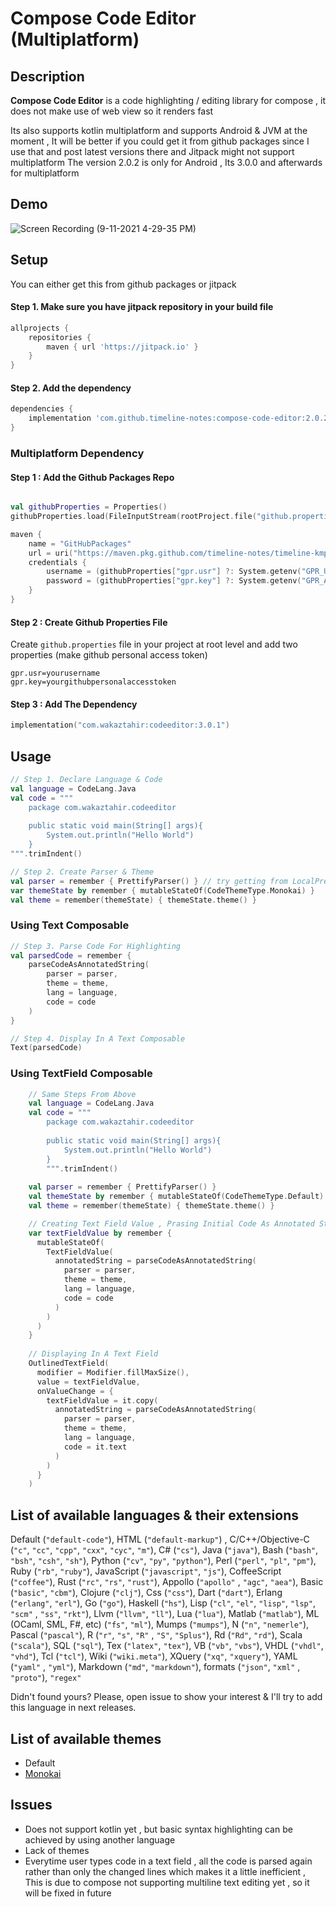 # Compose Code Editor (Multiplatform)

## Description

**Compose Code Editor** is a code highlighting / editing library for compose , it does not make use of web view so it renders fast

Its also supports kotlin multiplatform and supports Android & JVM at the moment , It will be better if you could get it from
github packages since I use that and post latest versions there and Jitpack might not support multiplatform
The version 2.0.2 is only for Android , Its 3.0.0 and afterwards for multiplatform

## Demo

![Screen Recording (9-11-2021 4-29-35 PM)](https://user-images.githubusercontent.com/42442700/132946529-c0c76bf4-b055-4be9-b89a-48c1b3295f89.gif)

## Setup

You can either get this from github packages or jitpack

#### Step 1. Make sure you have jitpack repository in your build file

```groovy
allprojects {
    repositories {
        maven { url 'https://jitpack.io' }
    }
}
```

#### Step 2. Add the dependency

```groovy
dependencies {
    implementation 'com.github.timeline-notes:compose-code-editor:2.0.2'
}
```

### Multiplatform Dependency

#### Step 1 : Add the Github Packages Repo

```kotlin

val githubProperties = Properties()
githubProperties.load(FileInputStream(rootProject.file("github.properties")))

maven {
    name = "GitHubPackages"
    url = uri("https://maven.pkg.github.com/timeline-notes/timeline-kmp")
    credentials {
        username = (githubProperties["gpr.usr"] ?: System.getenv("GPR_USER")).toString()
        password = (githubProperties["gpr.key"] ?: System.getenv("GPR_API_KEY")).toString()
    }
}
```

#### Step 2 : Create Github Properties File

Create `github.properties` file in your project at root level and add two properties (make github personal access token)

```properties
gpr.usr=yourusername
gpr.key=yourgithubpersonalaccesstoken
```

#### Step 3 : Add The Dependency

```kotlin
implementation("com.wakaztahir:codeeditor:3.0.1")
```

## Usage

```kotlin
// Step 1. Declare Language & Code
val language = CodeLang.Java
val code = """             
    package com.wakaztahir.codeeditor
    
    public static void main(String[] args){
        System.out.println("Hello World")
    }
""".trimIndent()

// Step 2. Create Parser & Theme
val parser = remember { PrettifyParser() } // try getting from LocalPrettifyParser.current
var themeState by remember { mutableStateOf(CodeThemeType.Monokai) }
val theme = remember(themeState) { themeState.theme() }
```

### Using Text Composable

```kotlin
// Step 3. Parse Code For Highlighting
val parsedCode = remember {
    parseCodeAsAnnotatedString(
        parser = parser,
        theme = theme,
        lang = language,
        code = code
    )
}

// Step 4. Display In A Text Composable
Text(parsedCode)
```

### Using TextField Composable

```kotlin
    // Same Steps From Above
    val language = CodeLang.Java
    val code = """             
        package com.wakaztahir.codeeditor
        
        public static void main(String[] args){
            System.out.println("Hello World")
        }
        """.trimIndent()
    
    val parser = remember { PrettifyParser() }
    val themeState by remember { mutableStateOf(CodeThemeType.Default) }
    val theme = remember(themeState) { themeState.theme() }

    // Creating Text Field Value , Prasing Initial Code As Annotated String
    var textFieldValue by remember {
      mutableStateOf(
        TextFieldValue(
          annotatedString = parseCodeAsAnnotatedString(
            parser = parser,
            theme = theme,
            lang = language,
            code = code
          )
        )
      )
    }
    
    // Displaying In A Text Field
    OutlinedTextField(
      modifier = Modifier.fillMaxSize(),
      value = textFieldValue,
      onValueChange = {
        textFieldValue = it.copy(
          annotatedString = parseCodeAsAnnotatedString(
            parser = parser,
            theme = theme,
            lang = language,
            code = it.text
          )
        )
      }
    )
```

## List of available languages & their extensions

Default (```"default-code"```), HTML (```"default-markup"```) , C/C++/Objective-C (```"c"```, ```"cc"```, ```"cpp"```, ```"cxx"```, ```"cyc"```, ```"m"```),
C# (```"cs"```), Java (```"java"```), Bash (```"bash"```, ```"bsh"```, ```"csh"```, ```"sh"```),
Python (```"cv"```, ```"py"```, ```"python"```), Perl (```"perl"```, ```"pl"```, ```"pm"```),
Ruby (```"rb"```, ```"ruby"```), JavaScript (```"javascript"```, ```"js"```),
CoffeeScript (```"coffee"```), Rust (```"rc"```, ```"rs"```, ```"rust"```), Appollo (```"apollo"```
, ```"agc"```, ```"aea"```), Basic (```"basic"```, ```"cbm"```), Clojure (```"clj"```),
Css (```"css"```), Dart (```"dart"```), Erlang (```"erlang"```, ```"erl"```), Go (```"go"```),
Haskell (```"hs"```), Lisp (```"cl"```, ```"el"```, ```"lisp"```, ```"lsp"```, ```"scm"```
, ```"ss"```, ```"rkt"```), Llvm (```"llvm"```, ```"ll"```), Lua (```"lua"```),
Matlab (```"matlab"```), ML (OCaml, SML, F#, etc) (```"fs"```, ```"ml"```), Mumps (```"mumps"```),
N (```"n"```, ```"nemerle"```), Pascal (```"pascal"```), R (```"r"```, ```"s"```, ```"R"```
, ```"S"```, ```"Splus"```), Rd (```"Rd"```, ```"rd"```), Scala (```"scala"```), SQL (```"sql"```),
Tex (```"latex"```, ```"tex"```), VB (```"vb"```, ```"vbs"```), VHDL (```"vhdl"```, ```"vhd"```),
Tcl (```"tcl"```), Wiki (```"wiki.meta"```), XQuery (```"xq"```, ```"xquery"```), YAML (```"yaml"```
, ```"yml"```), Markdown (```"md"```, ```"markdown"```), formats (```"json"```, ```"xml"```
, ```"proto"```), ```"regex"```

Didn't found yours? Please, open issue to show your interest & I'll try to add this language in next
releases.

## List of available themes

* Default
* [Monokai](http://www.eclipsecolorthemes.org/?view=theme&id=386)

## Issues

* Does not support kotlin yet , but basic syntax highlighting can be achieved by using another
  language
* Lack of themes
* Everytime user types code in a text field , all the code is parsed again rather than only the
  changed lines which makes it a little inefficient , This is due to compose not supporting
  multiline text editing yet , so it will be fixed in future
